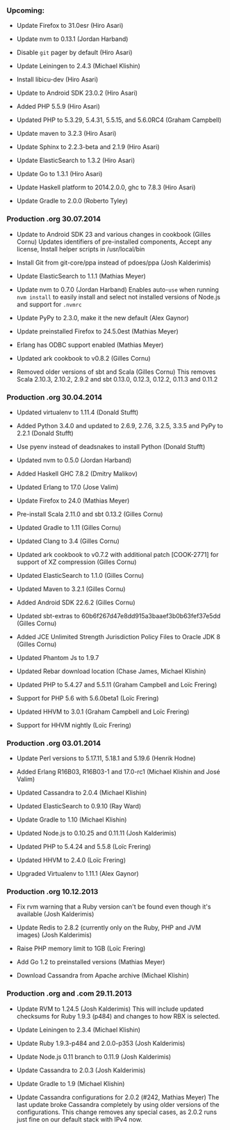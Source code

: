 ### Upcoming:

- Update Firefox to 31.0esr (Hiro Asari)

- Update nvm to 0.13.1 (Jordan Harband)

- Disable `git` pager by default (Hiro Asari)

- Update Leiningen to 2.4.3 (Michael Klishin)

- Install libicu-dev (Hiro Asari)

- Update to Android SDK 23.0.2 (Hiro Asari)

- Added PHP 5.5.9 (Hiro Asari)

- Updated PHP to 5.3.29, 5.4.31, 5.5.15, and 5.6.0RC4 (Graham Campbell)

- Update maven to 3.2.3 (Hiro Asari)

- Update Sphinx to 2.2.3-beta and 2.1.9 (Hiro Asari)

- Update ElasticSearch to 1.3.2 (Hiro Asari)

- Update Go to 1.3.1 (Hiro Asari)

- Update Haskell platform to 2014.2.0.0, ghc to 7.8.3 (Hiro	Asari)

- Update Gradle to 2.0.0 (Roberto Tyley)

### Production .org 30.07.2014

- Update to Android SDK 23 and various changes in cookbook (Gilles Cornu)
  Updates identifiers of pre-installed components, Accept any license, Install helper scripts in /usr/local/bin

- Install Git from git-core/ppa instead of pdoes/ppa (Josh Kalderimis)

- Update ElasticSearch to 1.1.1 (Mathias Meyer)

- Update nvm to 0.7.0 (Jordan Harband)
  Enables auto-`use` when running `nvm install` to easily install and
  select not installed versions of Node.js and support for `.nvmrc`

- Update PyPy to 2.3.0, make it the new default (Alex Gaynor)

- Update preinstalled Firefox to 24.5.0est (Mathias Meyer)

- Erlang has ODBC support enabled (Mathias Meyer)

- Updated ark cookbook to v0.8.2 (Gilles Cornu)

- Removed older versions of sbt and Scala (Gilles Cornu)
  This removes Scala 2.10.3, 2.10.2, 2.9.2 and sbt 0.13.0, 0.12.3, 0.12.2, 0.11.3 and 0.11.2

### Production .org 30.04.2014

- Updated virtualenv to 1.11.4 (Donald Stufft)

- Added Python 3.4.0 and updated to 2.6.9, 2.7.6, 3.2.5, 3.3.5 and PyPy to 2.2.1 (Donald Stufft)

- Use pyenv instead of deadsnakes to install Python (Donald Stufft)

- Updated nvm to 0.5.0 (Jordan Harband)

- Added Haskell GHC 7.8.2 (Dmitry Malikov)

- Updated Erlang to 17.0 (Jose Valim)

- Update Firefox to 24.0 (Mathias Meyer)

- Pre-install Scala 2.11.0 and sbt 0.13.2 (Gilles Cornu)

- Updated Gradle to 1.11 (Gilles Cornu)

- Updated Clang to 3.4 (Gilles Cornu)

- Updated ark cookbook to v0.7.2 with additional patch [COOK-2771] for support of XZ compression (Gilles Cornu)

- Updated ElasticSearch to 1.1.0 (Gilles Cornu)

- Updated Maven to 3.2.1 (Gilles Cornu)

- Added Android SDK 22.6.2 (Gilles Cornu)

- Updated sbt-extras to 60b6f267d47e8dd915a3baaef3b0b63fef37e5dd (Gilles Cornu)

- Added JCE Unlimited Strength Jurisdiction Policy Files to Oracle JDK 8 (Gilles Cornu)

- Updated Phantom Js to 1.9.7

- Updated Rebar download location (Chase James, Michael Klishin)

- Updated PHP to 5.4.27 and 5.5.11 (Graham Campbell and Loïc Frering)

- Support for PHP 5.6 with 5.6.0beta1 (Loïc Frering)

- Updated HHVM to 3.0.1 (Graham Campbell and Loïc Frering)

- Support for HHVM nightly (Loïc Frering)


### Production .org 03.01.2014

- Update Perl versions to 5.17.11, 5.18.1 and 5.19.6 (Henrik Hodne)

- Added Erlang R16B03, R16B03-1 and 17.0-rc1 (Michael Klishin and José Valim)

- Updated Cassandra to 2.0.4 (Michael Klishin)

- Updated ElasticSearch to 0.9.10 (Ray Ward)

- Update Gradle to 1.10 (Michael Klishin)

- Updated Node.js to 0.10.25 and 0.11.11 (Josh Kalderimis)

- Updated PHP to 5.4.24 and 5.5.8 (Loïc Frering)

- Updated HHVM to 2.4.0 (Loïc Frering)

- Upgraded Virtualenv to 1.11.1 (Alex Gaynor)


### Production .org 10.12.2013

- Fix rvm warning that a Ruby version can't be found even though it's available (Josh Kalderimis)

- Update Redis to 2.8.2 (currently only on the Ruby, PHP and JVM images) (Josh Kalderimis)

- Raise PHP memory limit to 1GB (Loïc Frering)

- Add Go 1.2 to preinstalled versions (Mathias Meyer)

- Download Cassandra from Apache archive (Michael Klishin)


### Production .org and .com 29.11.2013

- Update RVM to 1.24.5 (Josh Kalderimis)
  This will include updated checksums for Ruby 1.9.3 (p484) and changes to
  how RBX is selected.

- Update Leiningen to 2.3.4 (Michael Klishin)

- Update Ruby 1.9.3-p484 and 2.0.0-p353 (Josh Kalderimis)

- Update Node.js 0.11 branch to 0.11.9 (Josh Kalderimis)

- Update Cassandra to 2.0.3 (Josh Kalderimis)

- Update Gradle to 1.9 (Michael Klishin)

- Update Cassandra configurations for 2.0.2 (#242, Mathias Meyer)
  The last update broke Cassandra completely by using older versions of the
  configurations. This change removes any special cases, as 2.0.2 runs just fine
  on our default stack with IPv4 now.
